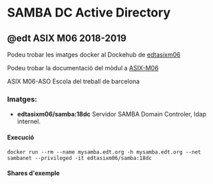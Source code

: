 # SAMBA DC Active Directory
## @edt ASIX M06 2018-2019

Podeu trobar les imatges docker al Dockehub de [edtasixm06](https://hub.docker.com/u/edtasixm06/)

Podeu trobar la documentació del mòdul a [ASIX-M06](https://sites.google.com/site/asixm06edt/)


ASIX M06-ASO Escola del treball de barcelona

### Imatges:

* **edtasixm06/samba:18dc** Servidor SAMBA Domain Controler, ldap internel.


#### Execució

```
docker run --rm --name mysamba.edt.org -h mysamba.edt.org --net sambanet --privileged -it edtasixm06/samba:18dc
```

#### Shares d'exemple

```

```


